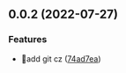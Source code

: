 ## 0.0.2 (2022-07-27)


### Features

* :memo:add git cz ([74ad7ea](https://github.com/KanadeHu/transform-helper/commit/74ad7ea500a7cb70b1792445a67489b6966cb903))



